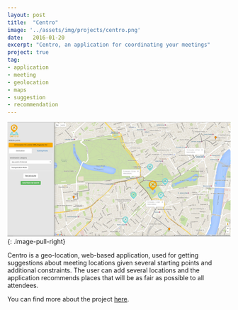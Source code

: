 ```yaml
---
layout: post
title:  "Centro"
image: '../assets/img/projects/centro.png'
date:   2016-01-20
excerpt: "Centro, an application for coordinating your meetings"
project: true
tag:
- application
- meeting
- geolocation
- maps
- suggestion
- recommendation
---
```


![Centro Image](../assets/img/projects/centro-demo.jpg)
{: .image-pull-right}

Centro is a geo-location, web-based application, used for getting suggestions about meeting locations given several starting points and additional constraints. The user can add several locations and the application recommends places that will be as fair as possible to all attendees.

You can find more about the project [here](https://github.com/dimosr/Centro).